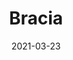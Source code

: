 ---
title: Bracia
description: This theme is fully responsive, super fast and has a modern design.
image: '/assets/img/projects/bracia-preview.jpg'
price: 49
home: https://jekyllthemes.io/theme/bracia-personal-blog-jekyll-theme
demo: https://bracia.netlify.app/
date: 2021-03-23
---